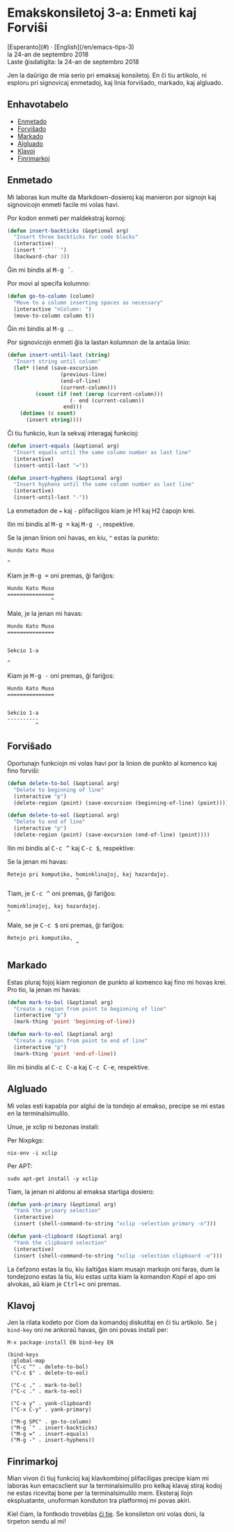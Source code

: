 Emakskonsiletoj 3-a: Enmeti kaj Forviŝi
=======================================

<div class="center">[Esperanto](#) · [English](/en/emacs-tips-3)</div>
<div class="center">la 24-an de septembro 2018</div>
<div class="center">Laste ĝisdatigita: la 24-an de septembro 2018</div>

Jen la daŭrigo de mia serio pri emaksaj konsiletoj. En ĉi tiu artikolo, ni esploru pri signovicaj
enmetadoj, kaj linia forviŝado, markado, kaj algluado.


<a name="et"></a>Enhavotabelo
-----------------------------

- [Enmetado](#enmetado)
- [Forviŝado](#forvisxado)
- [Markado](#markado)
- [Algluado](#algluado)
- [Klavoj](#klavoj)
- [Finrimarkoj](#finrimarkoj)


<a name="enmetado"></a>Enmetado
-------------------------------

Mi laboras kun multe da Markdown-dosieroj kaj manieron por signojn kaj signovicojn enmeti facile mi
volas havi.

Por kodon enmeti per maldekstraj kornoj:

```lisp
(defun insert-backticks (&optional arg)
  "Insert three backticks for code blocks"
  (interactive)
  (insert "``````")
  (backward-char 3))
```

Ĝin mi bindis al <kbd>M-g `</kbd>.

Por movi al specifa kolumno:

```lisp
(defun go-to-column (column)
  "Move to a column inserting spaces as necessary"
  (interactive "nColumn: ")
  (move-to-column column t))
```

Ĝin mi bindis al <kbd>M-g .</kbd>.

Por signovicojn enmeti ĝis la lastan kolumnon de la antaŭa linio:

```lisp
(defun insert-until-last (string)
  "Insert string until column"
  (let* ((end (save-excursion
                 (previous-line)
                 (end-of-line)
                 (current-column)))
         (count (if (not (zerop (current-column)))
                    (- end (current-column))
                  end)))
    (dotimes (c count)
      (insert string))))
```

Ĉi tiu funkcio, kun la sekvaj interagaj funkcioj:

```lisp
(defun insert-equals (&optional arg)
  "Insert equals until the same column number as last line"
  (interactive)
  (insert-until-last "="))

(defun insert-hyphens (&optional arg)
  "Insert hyphens until the same column number as last line"
  (interactive)
  (insert-until-last "-"))
```

La enmetadon de `=` kaj `-` plifaciligos kiam je H1 kaj H2 ĉapojn krei.

Ilin mi bindis al <kbd>M-g =</kbd> kaj <kbd>M-g -</kbd>, respektive.

Se la jenan linion oni havas, en kiu, `^` estas la punkto:

```
Hundo Kato Muso

^
```

Kiam je <kbd>M-g =</kbd> oni premas, ĝi fariĝos:

```
Hundo Kato Muso
===============
              ^
```

Male, je la jenan mi havas:

```
Hundo Kato Muso
===============


Sekcio 1-a

^
```


Kiam je <kbd>M-g -</kbd> oni premas, ĝi fariĝos:

```
Hundo Kato Muso
===============


Sekcio 1-a
----------
         ^
```


<a name="forvisxado"></a>Forviŝado
----------------------------------

Oportunajn funkciojn mi volas havi por la linion de punkto al komenco kaj fino forviŝi:

```lisp
(defun delete-to-bol (&optional arg)
  "Delete to beginning of line"
  (interactive "p")
  (delete-region (point) (save-excursion (beginning-of-line) (point))))

(defun delete-to-eol (&optional arg)
  "Delete to end of line"
  (interactive "p")
  (delete-region (point) (save-excursion (end-of-line) (point))))
```

Ilin mi bindis al <kbd>C-c ^</kbd> kaj <kbd>C-c $</kbd>, respektive:

Se la jenan mi havas:

```
Retejo pri komputiko, hominklinaĵoj, kaj hazardaĵoj.
                      ^
```

Tiam, je <kbd>C-c ^</kbd> oni premas, ĝi fariĝos:

```
hominklinaĵoj, kaj hazardaĵoj.
^
```

Male, se je <kbd>C-c $</kbd> oni premas, ĝi fariĝos:

```
Retejo pri komputiko,
                      ^
```

<a name="markado"></a>Markado
-----------------------------

Estas pluraj fojoj kiam regionon de punkto al komenco kaj fino mi hovas krei. Pro tio, la jenan mi
havas:

```lisp
(defun mark-to-bol (&optional arg)
  "Create a region from point to beginning of line"
  (interactive "p")
  (mark-thing 'point 'beginning-of-line))

(defun mark-to-eol (&optional arg)
  "Create a region from point to end of line"
  (interactive "p")
  (mark-thing 'point 'end-of-line))
```

Ilin mi bindis al <kbd>C-c C-a</kbd> kaj <kbd>C-c C-e</kbd>, respektive.



<a name="algluado"></a>Algluado
-------------------------------

Mi volas esti kapabla por alglui de la tondejo al emakso, precipe se mi estas en la
terminalsimulilo.

Unue, je xclip ni bezonas instali:

Per Nixpkgs:

    nix-env -i xclip

Per APT:

    sudo apt-get install -y xclip

Tiam, la jenan ni aldonu al emaksa startiga dosiero:

```lisp
(defun yank-primary (&optional arg)
  "Yank the primary selection"
  (interactive)
  (insert (shell-command-to-string "xclip -selection primary -o")))

(defun yank-clipboard (&optional arg)
  "Yank the clipboard selection"
  (interactive)
  (insert (shell-command-to-string "xclip -selection clipboard -o")))
```

La ĉefzono estas la tiu, kiu ŝaltiĝas kiam musajn markojn oni faras, dum la tondejzono estas la tiu,
kiu estas uzita kiam la komandon _Kopii_ el apo oni alvokas, aŭ kiam je <kbd>Ctrl+c</kbd> oni
premas.


<a name="klavoj"></a>Klavoj
---------------------------

Jen la rilata kodeto por ĉiom da komandoj diskutitaj en ĉi tiu artikolo. Se j `bind-key` oni ne
ankoraŭ havas, ĝin oni povas instali per:

    M-x package-install EN bind-key EN

```
(bind-keys
 :global-map
 ("C-c ^" . delete-to-bol)
 ("C-c $" . delete-to-eol)

 ("C-c ," . mark-to-bol)
 ("C-c ." . mark-to-eol)

 ("C-x y" . yank-clipboard)
 ("C-x C-y" . yank-primary)

 ("M-g SPC" . go-to-column)
 ("M-g `" . insert-backticks)
 ("M-g =" . insert-equals)
 ("M-g -" . insert-hyphens))
 ```


<a name="finrimarkoj"></a>Finrimarkoj
-------------------------------------

Mian vivon ĉi tiuj funkcioj kaj klavkombinoj plifaciligas precipe kiam mi laboras kun emacsclient
sur la terminalsimulilo pro kelkaj klavaj stiraj kodoj ne estas ricevitaj bone per la
terminalsimulilo mem. Eksteraj ilojn ekspluatante, unuforman konduton tra platformoj mi povas akiri.

Kiel ĉiam, la fontkodo troveblas [ĉi tie](https://github.com/ebzzry/dotfiles/tree/master/emacs). Se
konsileton oni volas doni, la tirpeton sendu al mi!
